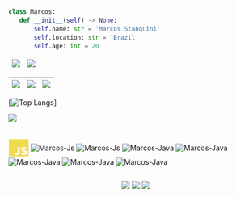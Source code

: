  ```python
class Marcos:
    def __init__(self) -> None:
        self.name: str = 'Marcos Stanquini'
        self.location: str = 'Brazil'
        self.age: int = 20
```

<div>

  | ![](http://github-profile-summary-cards.vercel.app/api/cards/profile-details?username=MarcosStanquini&theme=github_dark) | ![](http://github-profile-summary-cards.vercel.app/api/cards/stats?username=MarcosStanquini&theme=github_dark)
| :-: | :-: |

| ![](http://github-profile-summary-cards.vercel.app/api/cards/productive-time?username=MarcosStanquini&theme=github_dark&utcOffset=8) | ![](http://github-profile-summary-cards.vercel.app/api/cards/repos-per-language?username=MarcosStanquini&theme=github_dark) | ![](http://github-profile-summary-cards.vercel.app/api/cards/most-commit-language?username=MarcosStanquini&theme=github_dark)
| :-: | :-: | :-: |

[![Top Langs](https://github-readme-stats.vercel.app/api/top-langs/?username=MarcosStanquini)]
  


</div>

![](./profile-3d-contrib/profile-night-rainbow.svg)

  
<div style="display: inline_block"><br>
<img align="center" alt="Marcos-Js" height="35" width="40" src="https://raw.githubusercontent.com/devicons/devicon/master/icons/javascript/javascript-plain.svg">
<img align="center" alt="Marcos-Js" height="35" width="40" src="https://cdn.jsdelivr.net/gh/devicons/devicon@latest/icons/typescript/typescript-original.svg">
<img align="center" alt="Marcos-Js" height="35" width="40" src="https://cdn.jsdelivr.net/gh/devicons/devicon@latest/icons/nodejs/nodejs-original.svg">
 <img align="center" alt="Marcos-Java" height="35" width="40" src="https://cdn.jsdelivr.net/gh/devicons/devicon/icons/python/python-original.svg" />
 <img align="center" alt="Marcos-Java" height="35" width="40" src="https://cdn.jsdelivr.net/gh/devicons/devicon/icons/django/django-plain.svg" />
 <img align="center" alt="Marcos-Java" height="35" width="40" src="https://cdn.jsdelivr.net/gh/devicons/devicon@latest/icons/go/go-original.svg"/>
<img align="center" alt="Marcos-Java" height="35" width="40" src="https://cdn.jsdelivr.net/gh/devicons/devicon@latest/icons/postgresql/postgresql-original.svg"/>
<img align="center" alt="Marcos-Java" height="40" width="40" src="https://cdn.jsdelivr.net/gh/devicons/devicon@latest/icons/docker/docker-original.svg"/>
















</div>
  
##


<div align="center">
  <a href="https://www.instagram.com/stanquinii/"><img src="https://img.shields.io/badge/Instagram-%23E4405F.svg?style=for-the-badge&logo=Instagram&logoColor=white"/></a>
  <a href="https://www.linkedin.com/in/marcos-stanquini-aa81b2222/"><img src="https://img.shields.io/badge/linkedin-%230077B5.svg?style=for-the-badge&logo=linkedin&logoColor=white"/></a>
<a href = "mailto:marcossnarquini@gmail.com"><img src="https://img.shields.io/badge/-Gmail-%23333?style=for-the-badge&logo=gmail&logoColor=white" target="_blank"></a>

<div>

